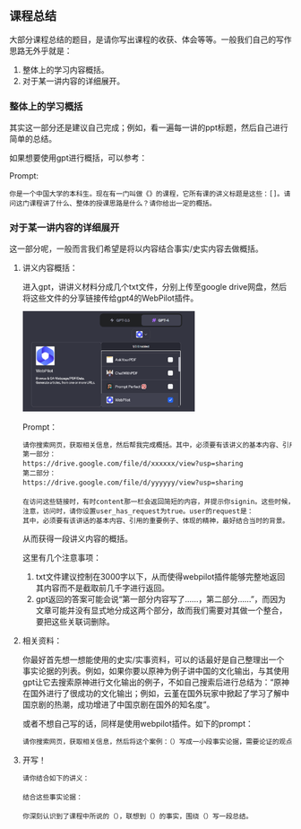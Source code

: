 ## 课程总结

大部分课程总结的题目，是请你写出课程的收获、体会等等。一般我们自己的写作思路无外乎就是：

1. 整体上的学习内容概括。
2. 对于某一讲内容的详细展开。



### 整体上的学习概括

其实这一部分还是建议自己完成；例如，看一遍每一讲的ppt标题，然后自己进行简单的总结。

如果想要使用gpt进行概括，可以参考：

Prompt:

```text
你是一个中国大学的本科生。现在有一门叫做《》的课程，它所有课的讲义标题是这些：[]。请问这门课程讲了什么、整体的授课思路是什么？请你给出一定的概括。
```

### 对于某一讲内容的详细展开

这一部分呢，一般而言我们希望是将以内容结合事实/史实内容去做概括。

1. 讲义内容概括：

	进入gpt，讲讲义材料分成几个txt文件，分别上传至google drive网盘，然后将这些文件的分享链接传给gpt4的WebPilot插件。

	<img src="Images\ReadingReport02.png" alt="image-20230619212947377" style="zoom:30%;" />

	Prompt：

	```txt
	请你搜索网页，获取相关信息，然后帮我完成概括。其中，必须要有该讲义的基本内容、引用的重要例子、体现的精神，最好结合当时的背景。你的概括，应当将这些部分相互杂糅、组成一个有机的整体。我提供两个txt文件的链接，你可以访问并且获得第一部分到第二部分的内容：
	第一部分：
	https://drive.google.com/file/d/xxxxxx/view?usp=sharing
	第二部分：
	https://drive.google.com/file/d/yyyyyy/view?usp=sharing
	
	在访问这些链接时，有时content那一栏会返回简短的内容，并提示你signin。这些时候，请你重新访问，并获得每个文件的真正内容。如果重试了还是不行，就跳过并继续下一个。
	注意，访问时，请你设置user_has_request为true。user的request是：
	其中，必须要有该讲话的基本内容、引用的重要例子、体现的精神，最好结合当时的背景。
	```

	从而获得一段讲义内容的概括。

	这里有几个注意事项：

	1. txt文件建议控制在3000字以下，从而使得webpilot插件能够完整地返回其内容而不是截取前几千字进行返回。
	2. gpt返回的答案可能会说“第一部分内容写了……，第二部分……”，而因为文章可能并没有显式地分成这两个部分，故而我们需要对其做一个整合，要把这些关联词删除。

2. 相关资料：

	你最好首先想一想能使用的史实/实事资料，可以的话最好是自己整理出一个事实论据的列表。例如，如果你要以原神为例子讲中国的文化输出，与其使用gpt让它去搜索原神进行文化输出的例子，不如自己搜索后进行总结为：“原神在国外进行了很成功的文化输出；例如，云堇在国外玩家中掀起了学习了解中国京剧的热潮，成功增进了中国京剧在国外的知名度”。

	或者不想自己写的话，同样是使用webpilot插件。如下的prompt：

	```txt
	请你搜索网页，获取相关信息，然后将这个案例：（）写成一小段事实论据，需要论证的观点是（）。
	```

3. 开写！

	```txt
	请你结合如下的讲义：
	
	结合这些事实论据：
	
	你深刻认识到了课程中所说的（），联想到（）的事实，围绕（）写一段总结。
	```

	

